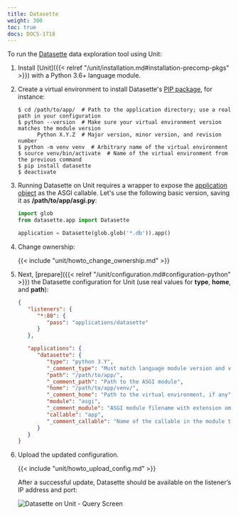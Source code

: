 ```yaml
---
title: Datasette
weight: 300
toc: true
docs: DOCS-1718
---
```


To run the [Datasette](https://docs.datasette.io/en/stable/) data exploration tool using Unit:

1. Install [Unit]({{< relref "/unit/installation.md#installation-precomp-pkgs" >}}) with a Python 3.6+ language module.

2. Create a virtual environment to install Datasette's
   [PIP package](https://docs.datasette.io/en/stable/installation.html#using-pip), for instance:

   ```console
   $ cd /path/to/app/  # Path to the application directory; use a real path in your configuration
   $ python --version  # Make sure your virtual environment version matches the module version
         Python X.Y.Z  # Major version, minor version, and revision number
   $ python -m venv venv  # Arbitrary name of the virtual environment
   $ source venv/bin/activate  # Name of the virtual environment from the previous command
   $ pip install datasette
   $ deactivate
   ```

3. Running Datasette on Unit requires a wrapper to expose the [application object](https://github.com/simonw/datasette/blob/4f7c0ebd85ccd8c1853d7aa0147628f7c1b749cc/datasette/app.py#L169)
   as the ASGI callable. Let's use the following basic version, saving it as
   **/path/to/app/asgi.py**:

   ```python
   import glob
   from datasette.app import Datasette

   application = Datasette(glob.glob('*.db')).app()
   ```

4. Change ownership:

   {{< include "unit/howto_change_ownership.md" >}}

5. Next, [prepare]({{< relref "/unit/configuration.md#configuration-python" >}}) the Datasette configuration for
   Unit (use real values for **type**, **home**, and **path**):

   ```json
   {
      "listeners": {
         "*:80": {
            "pass": "applications/datasette"
         }
      },

      "applications": {
         "datasette": {
            "type": "python 3.Y",
            "_comment_type": "Must match language module version and virtual environment version",
            "path": "/path/to/app/",
            "_comment_path": "Path to the ASGI module",
            "home": "/path/to/app/venv/",
            "_comment_home": "Path to the virtual environment, if any",
            "module": "asgi",
            "_comment_module": "ASGI module filename with extension omitted",
            "callable": "app",
            "_comment_callable": "Name of the callable in the module to run"
         }
      }
   }
   ```

6. Upload the updated configuration.

   {{< include "unit/howto_upload_config.md" >}}

   After a successful update, Datasette should be available on the listener’s IP
   address and port:

   ![Datasette on Unit - Query Screen](/unit/images/datasette.png)
